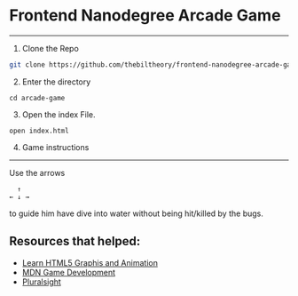 # Frontend Nanodegree Arcade Game
---

1. Clone the Repo

```bash
git clone https://github.com/thebiltheory/frontend-nanodegree-arcade-game.git arcade-game
```
2. Enter the directory

```
cd arcade-game
```
3. Open the index File.

```
open index.html
```

4. Game instructions
---
Use the arrows
```
  ↑
← ↓ →
```
to guide him have dive into water without being hit/killed by the bugs.   


Resources that helped:
---
* [Learn HTML5 Graphis and Animation](https://egghead.io/lessons/javascript-introduction-to-html-canvas-element?course=learn-html5-graphics-and-animation)
* [MDN Game Development](https://developer.mozilla.org/en-US/docs/Games)
* [Pluralsight](pluralsight.com)
